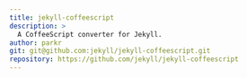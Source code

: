 ```yaml
---
title: jekyll-coffeescript
description: >
  A CoffeeScript converter for Jekyll.
author: parkr
git: git@github.com:jekyll/jekyll-coffeescript.git
repository: https://github.com/jekyll/jekyll-coffeescript
---
```

